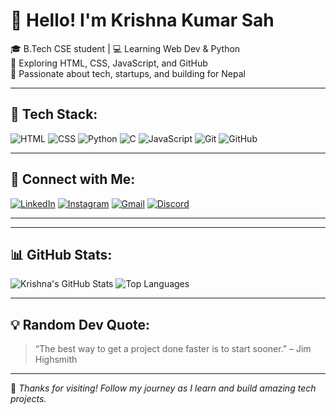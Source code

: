 # 👋 Hello! I'm Krishna Kumar Sah

🎓 B.Tech CSE student | 💻 Learning Web Dev & Python  
🌱 Exploring HTML, CSS, JavaScript, and GitHub  
🚀 Passionate about tech, startups, and building for Nepal

---

## 🔧 Tech Stack:
![HTML](https://img.shields.io/badge/-HTML5-orange?logo=html5)
![CSS](https://img.shields.io/badge/-CSS3-blue?logo=css3)
![Python](https://img.shields.io/badge/-Python-yellow?logo=python)
![C](https://img.shields.io/badge/-C-blue?logo=c)
![JavaScript](https://img.shields.io/badge/-JavaScript-yellow?logo=javascript)
![Git](https://img.shields.io/badge/Git-orange?logo=git)
![GitHub](https://img.shields.io/badge/GitHub-black?logo=github)


---

## 🔗 Connect with Me:
[![LinkedIn](https://img.shields.io/badge/-LinkedIn-blue?logo=linkedin)](https://www.linkedin.com/in/)
[![Instagram](https://img.shields.io/badge/-Instagram-E4405F?logo=instagram&logoColor=white)](https://www.instagram.com/your-krishna_raj_232)
[![Gmail](https://img.shields.io/badge/-Gmail-red?logo=gmail&logoColor=white)](mailto:Sahkrishna2026@gmail.com)
[![Discord](https://img.shields.io/badge/Discord-purple?logo=discord)](https://discord.com/)

---
---

## 📊 GitHub Stats:
![Krishna's GitHub Stats](https://github-readme-stats.vercel.app/api?username=your-Krishna-sah26&show_icons=true&theme=radical)
![Top Languages](https://github-readme-stats.vercel.app/api/top-langs/?username=your-Krishna-Sah26&layout=compact)

---

## 💡 Random Dev Quote:
> “The best way to get a project done faster is to start sooner.” – Jim Highsmith

---

🌟 *Thanks for visiting! Follow my journey as I learn and build amazing tech projects.*
